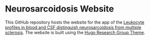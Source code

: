 # Neurosarcoidosis Website

This GitHub repository hosts the website for the app of the [Leukocyte profiles in blood and CSF distinguish neurosarcoidosis from multiple sclerosis](https://doi.org/10.1016/j.jneuroim.2020.577171).
The website is built using the [Hugo Research Group Theme](https://github.com/HugoBlox/theme-research-group).
